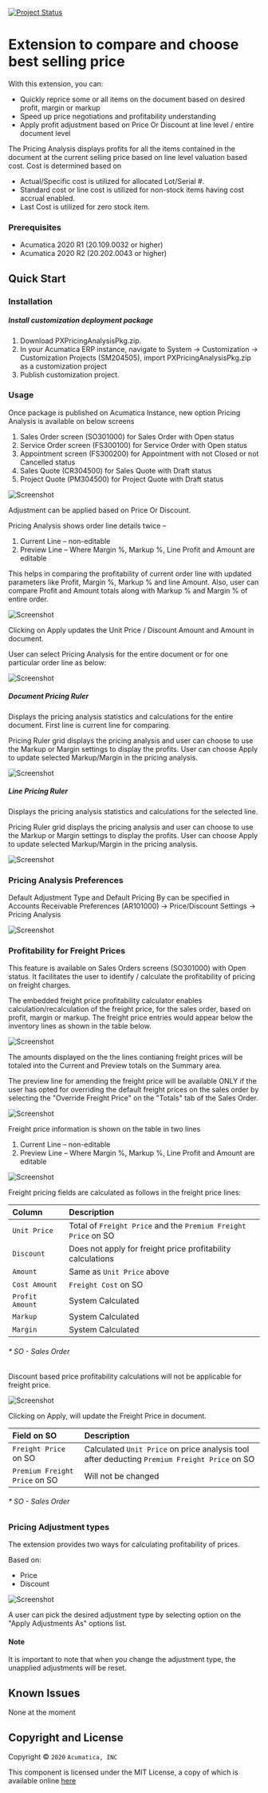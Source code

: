 [![Project Status](http://opensource.box.com/badges/active.svg)](http://opensource.box.com/badges)

Extension to compare and choose best selling price
==================================

With this extension, you can:

* Quickly reprice some or all items on the document based on desired profit, margin or markup 
* Speed up price negotiations and profitability understanding
* Apply profit adjustment based on Price Or Discount at line level / entire document level

The Pricing Analysis displays profits for all the items contained in the document at the current selling price based on line level valuation based cost. 
Cost is determined based on 

* Actual/Specific cost is utilized for allocated Lot/Serial #. 
* Standard cost or line cost is utilized for non-stock items having cost accrual enabled.
* Last Cost is utilized for zero stock item.

### Prerequisites
* Acumatica 2020 R1 (20.109.0032 or higher)
* Acumatica 2020 R2 (20.202.0043 or higher)

Quick Start
-----------

### Installation

##### Install customization deployment package
1. Download PXPricingAnalysisPkg.zip.
2. In your Acumatica ERP instance, navigate to System -> Customization -> Customization Projects (SM204505), import PXPricingAnalysisPkg.zip as a customization project
3. Publish customization project.

### Usage

Once package is published on Acumatica Instance, new option Pricing Analysis is available on below screens

1. Sales Order screen (SO301000) for Sales Order with Open status
2. Service Order screen (FS300100) for Service Order with Open status
3. Appointment screen (FS300200) for Appointment with not Closed or not Cancelled status
4. Sales Quote (CR304500) for Sales Quote with Draft status
5. Project Quote (PM304500) for Project Quote with Draft status

![Screenshot](/_ReadMeImages/Image1-SO301000.png)

Adjustment can be applied based on Price Or Discount. 

Pricing Analysis shows order line details twice – 

1. Current Line – non-editable  
2. Preview Line – Where Margin %, Markup %, Line Profit and Amount are editable

This helps in comparing the profitability of current order line with updated parameters like Profit, Margin %, Markup % and line Amount. Also, user can compare Profit and Amount totals along with Markup % and Margin % of entire order. 

![Screenshot](/_ReadMeImages/Image2-PricingAnalysis.png)

Clicking on Apply updates the Unit Price / Discount Amount and Amount in document.

User can select Pricing Analysis for the entire document or for one particular order line as below:

![Screenshot](/_ReadMeImages/Image3-PricingOptions.png)

##### Document Pricing Ruler 

Displays the pricing analysis statistics and calculations for the entire document. First line is current line for comparing.

Pricing Ruler grid displays the pricing analysis and user can choose to use the Markup or Margin settings to display the profits. User can choose Apply to update selected Markup/Margin in the pricing analysis.

![Screenshot](/_ReadMeImages/Image4-DocumentPricingRuler.png)

##### Line Pricing Ruler

Displays the pricing analysis statistics and calculations for the selected line.

Pricing Ruler grid displays the pricing analysis and user can choose to use the Markup or Margin settings to display the profits. User can choose Apply to update selected Markup/Margin in the pricing analysis.

![Screenshot](/_ReadMeImages/Image5-LinePricingRuler.png)


### Pricing Analysis Preferences

Default Adjustment Type and Default Pricing By can be specified in Accounts Receivable Preferences (AR101000) -> Price/Discount Settings -> Pricing Analysis

![Screenshot](/_ReadMeImages/Image6-Preference.png)



### Profitability for Freight Prices

This feature is available on Sales Orders screens (SO301000) with Open status. It facilitates the user to identify / calculate the profitability of pricing on freight charges.

The embedded freight price profitability calculator enables calculation/recalculation of the freight price, for the sales order, based on profit, margin or markup.
The freight price entries would appear below the inventory lines as shown in the table below.

![Screenshot](/_ReadMeImages/Image8-FreightChargers.PNG)

The amounts displayed on the the lines contianing freight prices will be totaled into the Current and Preview totals on the Summary area.

The preview line for amending the freight price will be available ONLY if the user has opted for overriding the default freight prices on the sales order by selecting the "Override Freight Price" on the "Totals" tab of the Sales Order.

![Screenshot](/_ReadMeImages/Image7-OverrideFreightPrice.PNG)


Freight price information is shown on the table in two lines 
1. Current Line – non-editable
2. Preview Line – Where Margin %, Markup %, Line Profit and Amount are editable

![Screenshot](/_ReadMeImages/Image9-freight-price-lines.PNG)


Freight pricing fields are calculated as follows in the freight price lines:

| Column | Description |
| :--- | :--- |
| `Unit Price` | Total of `Freight Price` and the `Premium Freight Price` on SO |
| `Discount` | Does not apply for freight price profitability calculations |
| `Amount` | Same as `Unit Price` above |
| `Cost Amount` | `Freight Cost` on SO |
| `Profit Amount` | System Calculated |
| `Markup` | System Calculated |
| `Margin` | System Calculated |
###### \* SO - Sales Order

Discount based price profitability calculations will not be applicable for freight price.

![Screenshot](/_ReadMeImages/Image10-freight-price-discounts-warning.PNG)


Clicking on Apply, will update the Freight Price in document.

| Field on SO | Description |
| :--- | :--- |
| `Freight Price` on SO | Calculated `Unit Price` on price analysis tool after deducting `Premium Freight Price` on SO |
| `Premium Freight Price` on SO | Will not be changed |
###### \* SO - Sales Order


### Pricing Adjustment types

The extension provides two ways for calculating profitability of prices.

Based on:
* Price 
* Discount

![Screenshot](/_ReadMeImages/Image11-apply-adjustments.PNG)

A user can pick the desired adjustment type by selecting option on the "Apply Adjustments As" options list.

#### Note
It is important to note that when you change the adjustment type, the unapplied adjustments will be reset.


Known Issues
------------
None at the moment

## Copyright and License

Copyright © `2020` `Acumatica, INC`

This component is licensed under the MIT License, a copy of which is available online [here](LICENSE)
